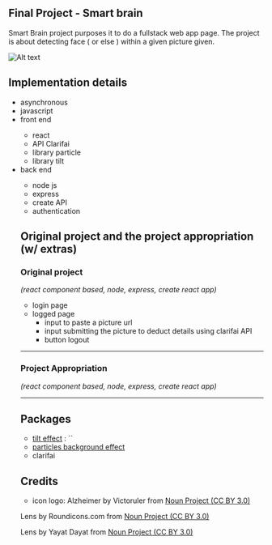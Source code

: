 ## Final Project - Smart brain 
Smart Brain project purposes it to do a fullstack web app page.
The project is about detecting face ( or else ) within a given picture given.

![Alt text](image.png)

## Implementation details
<ul>
	<li>asynchronous</li>
	<li>javascript</li>
	<li>front end</li>
	<ul>
		<li>react</li>
		<li>API Clarifai</li>
		<li>library particle</li>
		<li>library tilt</li>
	</ul>
	<li>back end</li>
	<ul>
		<li>node js</li>
		<li>express</li>
		<li>create API</li>
		<li>authentication</li>
</ul>

## Original project and the project appropriation (w/ extras)
### Original project
*(react component based, node, express, create react app)*
- login page 
- logged page
	- input to paste a picture url
	- input submitting the picture to deduct details using clarifai API
	- button logout

---- 
### Project Appropriation
*(react component based, node, express, create react app)*


---- 
## Packages 
- [tilt effect](https://www.npmjs.com/package/particles-bg) : ``
- [particles background effect](https://www.npmjs.com/package/particles-bg)
- clarifai


## Credits
- icon logo: Alzheimer by Victoruler from 
<a href="https://thenounproject.com/browse/icons/term/alzheimer/" target="_blank" title="Alzheimer Icons">Noun Project (CC BY 3.0)</a>

Lens by Roundicons.com from <a href="https://thenounproject.com/browse/icons/term/lens/" target="_blank" title="Lens Icons">Noun Project (CC BY 3.0)</a>

Lens by Yayat Dayat from <a href="https://thenounproject.com/browse/icons/term/lens/" target="_blank" title="Lens Icons">Noun Project (CC BY 3.0)</a>